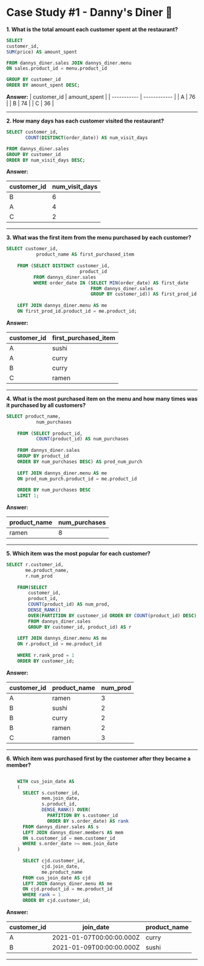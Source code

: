 
# Case Study #1 - Danny's Diner 🍜



**1. What is the total amount each customer spent at the restaurant?**
````sql
SELECT
customer_id,
SUM(price) AS amount_spent

FROM dannys_diner.sales JOIN dannys_diner.menu
ON sales.product_id = menu.product_id

GROUP BY customer_id
ORDER BY amount_spent DESC;
````

**Answer:**
| customer_id | amount_spent |
| ----------- | ------------ |
| A           | 76           |
| B           | 74           |
| C           | 36           |

***

**2. How many days has each customer visited the restaurant?**
````sql
SELECT customer_id,
       COUNT(DISTINCT(order_date)) AS num_visit_days

FROM dannys_diner.sales
GROUP BY customer_id
ORDER BY num_visit_days DESC;
````
    
**Answer:**

| customer_id | num_visit_days |
| ----------- | -------------- |
| B           | 6              |
| A           | 4              |
| C           | 2              |

***

**3. What was the first item from the menu purchased by each customer?**
````sql
SELECT customer_id,
           product_name AS first_purchased_item
           
    FROM (SELECT DISTINCT customer_id,
                           product_id
          FROM dannys_diner.sales
          WHERE order_date IN (SELECT MIN(order_date) AS first_date
                               FROM dannys_diner.sales
                               GROUP BY customer_id)) AS first_prod_id
                               
    LEFT JOIN dannys_diner.menu AS me
    ON first_prod_id.product_id = me.product_id;

````


**Answer:**

| customer_id | first_purchased_item |
| ----------- | -------------------- |
| A           | sushi                |
| A           | curry                |
| B           | curry                |
| C           | ramen                |

***

**4. What is the most purchased item on the menu and how many times was it purchased by all customers?**
````sql
SELECT product_name,
           num_purchases
           
    FROM (SELECT product_id,
           COUNT(product_id) AS num_purchases
    
    FROM dannys_diner.sales
    GROUP BY product_id
    ORDER BY num_purchases DESC) AS prod_num_purch
    
    LEFT JOIN dannys_diner.menu AS me
    ON prod_num_purch.product_id = me.product_id
    
    ORDER BY num_purchases DESC
    LIMIT 1;
````

**Answer:**

| product_name | num_purchases |
| ------------ | ------------- |
| ramen        | 8             |

***

**5. Which item was the most popular for each customer?**
````sql
SELECT r.customer_id,
       me.product_name,
       r.num_prod
           
    FROM(SELECT
      	customer_id,
        product_id,
        COUNT(product_id) AS num_prod,
        DENSE_RANK()
        OVER(PARTITION BY customer_id ORDER BY COUNT(product_id) DESC) AS rank_prod
        FROM dannys_diner.sales
        GROUP BY customer_id, product_id) AS r
        
    LEFT JOIN dannys_diner.menu AS me
    ON r.product_id = me.product_id
    
    WHERE r.rank_prod = 1
    ORDER BY customer_id;
````


**Answer:**

| customer_id | product_name | num_prod |
| ----------- | ------------ | -------- |
| A           | ramen        | 3        |
| B           | sushi        | 2        |
| B           | curry        | 2        |
| B           | ramen        | 2        |
| C           | ramen        | 3        |

***

**6. Which item was purchased first by the customer after they became a member?**
````sql

    WITH cus_join_date AS
    (
      SELECT s.customer_id,
             mem.join_date,
             s.product_id,
             DENSE_RANK() OVER(
               PARTITION BY s.customer_id 
               ORDER BY s.order_date) AS rank
      FROM dannys_diner.sales AS s
      LEFT JOIN dannys_diner.members AS mem
      ON s.customer_id = mem.customer_id
      WHERE s.order_date >= mem.join_date
    )
      
      SELECT cjd.customer_id,
             cjd.join_date,
             me.product_name
      FROM cus_join_date AS cjd
      LEFT JOIN dannys_diner.menu AS me
      ON cjd.product_id = me.product_id
      WHERE rank = 1
      ORDER BY cjd.customer_id;
 ````

**Answer:**

| customer_id | join_date                | product_name |
| ----------- | ------------------------ | ------------ |
| A           | 2021-01-07T00:00:00.000Z | curry        |
| B           | 2021-01-09T00:00:00.000Z | sushi        |

---


